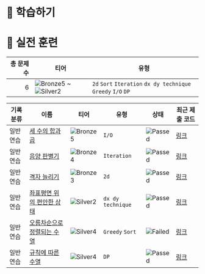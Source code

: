 # 📖 학습하기

# 🥇 실전 훈련
|총 문제 수|티어|유형|
|---:|---|---|
|6|![Bronze5][b5] ~ ![Silver2][s2]|`2d` `Sort` `Iteration` `dx dy technique` `Greedy` `I/O` `DP`|

|기록분류|이름|티어|유형|상태|최근 제출 코드|
|---|---|---|---|---|---|
|일반 연습|[세 수의 합과 곱](https://www.codetree.ai/training-field/search/problems/sum-and-product-of-three-numbers)|![Bronze5][b5]|`I/O`|![Passed][passed]|[링크](https://github.com/jongtae0509/codetree-TILs/blob/main/231204/%EC%84%B8%20%EC%88%98%EC%9D%98%20%ED%95%A9%EA%B3%BC%20%EA%B3%B1/sum-and-product-of-three-numbers.cpp)|
|일반 연습|[음양 판별기](https://www.codetree.ai/training-field/search/problems/plminus-discriminator)|![Bronze4][b4]|`Iteration`|![Passed][passed]|[링크](https://github.com/jongtae0509/codetree-TILs/blob/main/231204/%EC%9D%8C%EC%96%91%20%ED%8C%90%EB%B3%84%EA%B8%B0/plminus-discriminator.cpp)|
|일반 연습|[격자 늘리기](https://www.codetree.ai/training-field/search/problems/stretch-grid)|![Bronze3][b3]|`2d`|![Passed][passed]|[링크](https://github.com/jongtae0509/codetree-TILs/blob/main/231204/%EA%B2%A9%EC%9E%90%20%EB%8A%98%EB%A6%AC%EA%B8%B0/stretch-grid.cpp)|
|일반 연습|[좌표평면 위의 편안한 상태](https://www.codetree.ai/training-field/search/problems/comfortable-state-on-the-2d-coordinate)|![Silver2][s2]|`dx dy technique`|![Passed][passed]|[링크](https://github.com/jongtae0509/codetree-TILs/blob/main/231204/%EC%A2%8C%ED%91%9C%ED%8F%89%EB%A9%B4%20%EC%9C%84%EC%9D%98%20%ED%8E%B8%EC%95%88%ED%95%9C%20%EC%83%81%ED%83%9C/comfortable-state-on-the-2d-coordinate.cpp)|
|일반 연습|[오름차순으로 정렬되는 수열](https://www.codetree.ai/training-field/search/problems/sequence-sorted-in-ascending-order)|![Silver4][s4]|`Greedy` `Sort`|![Failed][failed]|[링크](https://github.com/jongtae0509/codetree-TILs/blob/main/231204/%EC%98%A4%EB%A6%84%EC%B0%A8%EC%88%9C%EC%9C%BC%EB%A1%9C%20%EC%A0%95%EB%A0%AC%EB%90%98%EB%8A%94%20%EC%88%98%EC%97%B4/sequence-sorted-in-ascending-order.cpp)|
|일반 연습|[규칙에 따른 수열](https://www.codetree.ai/training-field/search/problems/sequence-according-to-the-rules)|![Silver4][s4]|`DP`|![Passed][passed]|[링크](https://github.com/jongtae0509/codetree-TILs/blob/main/231204/%EA%B7%9C%EC%B9%99%EC%97%90%20%EB%94%B0%EB%A5%B8%20%EC%88%98%EC%97%B4/sequence-according-to-the-rules.cpp)|










[b5]: https://img.shields.io/badge/Bronze_5-%235D3E31.svg
[b4]: https://img.shields.io/badge/Bronze_4-%235D3E31.svg
[b3]: https://img.shields.io/badge/Bronze_3-%235D3E31.svg
[b2]: https://img.shields.io/badge/Bronze_2-%235D3E31.svg
[b1]: https://img.shields.io/badge/Bronze_1-%235D3E31.svg
[s5]: https://img.shields.io/badge/Silver_5-%23394960.svg
[s4]: https://img.shields.io/badge/Silver_4-%23394960.svg
[s3]: https://img.shields.io/badge/Silver_3-%23394960.svg
[s2]: https://img.shields.io/badge/Silver_2-%23394960.svg
[s1]: https://img.shields.io/badge/Silver_1-%23394960.svg
[g5]: https://img.shields.io/badge/Gold_5-%23FFC433.svg
[g4]: https://img.shields.io/badge/Gold_4-%23FFC433.svg
[g3]: https://img.shields.io/badge/Gold_3-%23FFC433.svg
[g2]: https://img.shields.io/badge/Gold_2-%23FFC433.svg
[g1]: https://img.shields.io/badge/Gold_1-%23FFC433.svg
[p5]: https://img.shields.io/badge/Platinum_5-%2376DDD8.svg
[p4]: https://img.shields.io/badge/Platinum_4-%2376DDD8.svg
[p3]: https://img.shields.io/badge/Platinum_3-%2376DDD8.svg
[p2]: https://img.shields.io/badge/Platinum_2-%2376DDD8.svg
[p1]: https://img.shields.io/badge/Platinum_1-%2376DDD8.svg
[passed]: https://img.shields.io/badge/Passed-%23009D27.svg
[failed]: https://img.shields.io/badge/Failed-%23D24D57.svg
[easy]: https://img.shields.io/badge/쉬움-%235cb85c.svg?for-the-badge
[medium]: https://img.shields.io/badge/보통-%23FFC433.svg?for-the-badge
[hard]: https://img.shields.io/badge/어려움-%23D24D57.svg?for-the-badge
